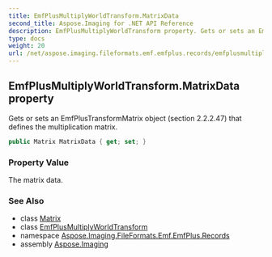 ```yaml
---
title: EmfPlusMultiplyWorldTransform.MatrixData
second_title: Aspose.Imaging for .NET API Reference
description: EmfPlusMultiplyWorldTransform property. Gets or sets an EmfPlusTransformMatrix object section 2.2.2.47 that defines the multiplication matrix
type: docs
weight: 20
url: /net/aspose.imaging.fileformats.emf.emfplus.records/emfplusmultiplyworldtransform/matrixdata/
---
```

## EmfPlusMultiplyWorldTransform.MatrixData property

Gets or sets an EmfPlusTransformMatrix object (section 2.2.2.47) that defines the multiplication matrix.

```csharp
public Matrix MatrixData { get; set; }
```

### Property Value

The matrix data.

### See Also

* class [Matrix](../../../aspose.imaging/matrix/)
* class [EmfPlusMultiplyWorldTransform](../)
* namespace [Aspose.Imaging.FileFormats.Emf.EmfPlus.Records](../../emfplusmultiplyworldtransform/)
* assembly [Aspose.Imaging](../../../)


